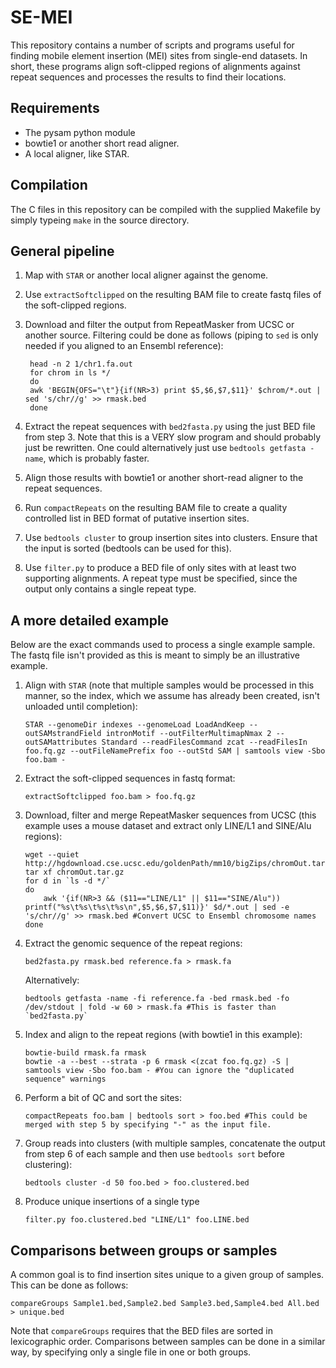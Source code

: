 SE-MEI
======

This repository contains a number of scripts and programs useful for finding mobile element insertion (MEI) sites from single-end datasets. In short, these programs align soft-clipped regions of alignments against repeat sequences and processes the results to find their locations.

Requirements
------------

 * The pysam python module
 * bowtie1 or another short read aligner.
 * A local aligner, like STAR.

Compilation
-----------

The C files in this repository can be compiled with the supplied Makefile by simply typeing `make` in the source directory.

General pipeline
----------------

1. Map with `STAR` or another local aligner against the genome.
2. Use `extractSoftclipped` on the resulting BAM file to create fastq files of the soft-clipped regions.
3. Download and filter the output from RepeatMasker from UCSC or another source. Filtering could be done as follows (piping to `sed` is only needed if you aligned to an Ensembl reference):

        head -n 2 1/chr1.fa.out
        for chrom in ls */
        do
        awk 'BEGIN{OFS="\t"}{if(NR>3) print $5,$6,$7,$11}' $chrom/*.out | sed 's/chr//g' >> rmask.bed
        done

4. Extract the repeat sequences with `bed2fasta.py` using the just BED file from step 3. Note that this is a VERY slow program and should probably just be rewritten. One could alternatively just use `bedtools getfasta -name`, which is probably faster.
5. Align those results with bowtie1 or another short-read aligner to the repeat sequences.
6. Run `compactRepeats` on the resulting BAM file to create a quality controlled list in BED format of putative insertion sites.
7. Use `bedtools cluster` to group insertion sites into clusters. Ensure that the input is sorted (bedtools can be used for this).
8. Use `filter.py` to produce a BED file of only sites with at least two supporting alignments. A repeat type must be specified, since the output only contains a single repeat type.

A more detailed example
-----------------------

Below are the exact commands used to process a single example sample. The fastq file isn't provided as this is meant to simply be an illustrative example.

1. Align with `STAR` (note that multiple samples would be processed in this manner, so the index, which we assume has already been created, isn't unloaded until completion):

    ```
    STAR --genomeDir indexes --genomeLoad LoadAndKeep --outSAMstrandField intronMotif --outFilterMultimapNmax 2 --outSAMattributes Standard --readFilesCommand zcat --readFilesIn foo.fq.gz --outFileNamePrefix foo --outStd SAM | samtools view -Sbo foo.bam -
    ```

2. Extract the soft-clipped sequences in fastq format:

    ```
    extractSoftclipped foo.bam > foo.fq.gz
    ```

3. Download, filter and merge RepeatMasker sequences from UCSC (this example uses a mouse dataset and extract only LINE/L1 and SINE/Alu regions):

    ```
    wget --quiet http://hgdownload.cse.ucsc.edu/goldenPath/mm10/bigZips/chromOut.tar.gz
    tar xf chromOut.tar.gz
    for d in `ls -d */`
    do
        awk '{if(NR>3 && ($11=="LINE/L1" || $11=="SINE/Alu")) printf("%s\t%s\t%s\t%s\n",$5,$6,$7,$11)}' $d/*.out | sed -e 's/chr//g' >> rmask.bed #Convert UCSC to Ensembl chromosome names
    done
    ```

4. Extract the genomic sequence of the repeat regions:

    ```
    bed2fasta.py rmask.bed reference.fa > rmask.fa
    ```

   Alternatively:

    ```
    bedtools getfasta -name -fi reference.fa -bed rmask.bed -fo /dev/stdout | fold -w 60 > rmask.fa #This is faster than `bed2fasta.py`
    ```

5. Index and align to the repeat regions (with bowtie1 in this example):

    ```
    bowtie-build rmask.fa rmask
    bowtie -a --best --strata -p 6 rmask <(zcat foo.fq.gz) -S | samtools view -Sbo foo.bam - #You can ignore the "duplicated sequence" warnings
    ```

6. Perform a bit of QC and sort the sites:

    ```
    compactRepeats foo.bam | bedtools sort > foo.bed #This could be merged with step 5 by specifying "-" as the input file.
    ```

7. Group reads into clusters (with multiple samples, concatenate the output from step 6 of each sample and then use `bedtools sort` before clustering):

    ```
    bedtools cluster -d 50 foo.bed > foo.clustered.bed
    ```

8. Produce unique insertions of a single type

    ```
    filter.py foo.clustered.bed "LINE/L1" foo.LINE.bed
    ```

Comparisons between groups or samples
-------------------------------------

A common goal is to find insertion sites unique to a given group of samples. This can be done as follows:

    compareGroups Sample1.bed,Sample2.bed Sample3.bed,Sample4.bed All.bed > unique.bed

Note that `compareGroups` requires that the BED files are sorted in lexicographic order. Comparisons between samples can be done in a similar way, by specifying only a single file in one or both groups.
